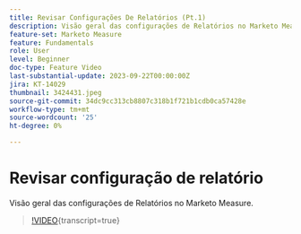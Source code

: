 ```yaml
---
title: Revisar Configurações De Relatórios (Pt.1)
description: Visão geral das configurações de Relatórios no Marketo Measure.
feature-set: Marketo Measure
feature: Fundamentals
role: User
level: Beginner
doc-type: Feature Video
last-substantial-update: 2023-09-22T00:00:00Z
jira: KT-14029
thumbnail: 3424431.jpeg
source-git-commit: 34dc9cc313cb8807c318b1f721b1cdb0ca57428e
workflow-type: tm+mt
source-wordcount: '25'
ht-degree: 0%

---
```



# Revisar configuração de relatório

Visão geral das configurações de Relatórios no Marketo Measure.

>[!VIDEO](https://video.tv.adobe.com/v/3424431/?learn=on){transcript=true}
